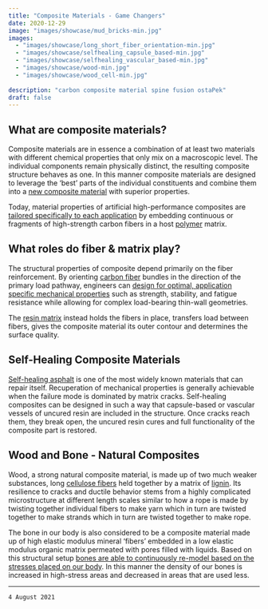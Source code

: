 ```yaml
---
title: "Composite Materials - Game Changers"
date: 2020-12-29
image: "images/showcase/mud_bricks-min.jpg"
images: 
  - "images/showcase/long_short_fiber_orientation-min.jpg"
  - "images/showcase/selfhealing_capsule_based-min.jpg"
  - "images/showcase/selfhealing_vascular_based-min.jpg"
  - "images/showcase/wood-min.jpg"
  - "images/showcase/wood_cell-min.jpg"
  
description: "carbon composite material spine fusion ostaPek"
draft: false
---
```


## What are composite materials? 

Composite materials are in essence a combination of at least two materials with different chemical properties that only mix on a macroscopic level. 
The individual components remain physically distinct, the resulting composite structure behaves as one. 
In this manner composite materials are designed to leverage the ‘best’ parts of the individual constituents and combine them into a [new composite material](https://saps2412.github.io/sales_mktg/what_is_ostaPek_and_why.pdf) with superior properties.

<!--more-->

Today, material properties of artificial high-performance composites are [tailored specifically to each application](https://spinenuances.com/products) 
by embedding continuous or fragments of high-strength carbon fibers in a host [polymer](https://en.wikipedia.org/wiki/Polymer) matrix. 

## What roles do fiber & matrix play?

The structural properties of composite depend primarily on the fiber reinforcement. 
By orienting [carbon fiber](https://www.innovativecomposite.com/what-is-carbon-fiber) bundles in the direction of the primary load pathway, engineers can [design for optimal, application specific mechanical properties](https://spinenuances.com/ostapek_carbon_composite) 
such as strength, stability, and fatigue resistance while allowing for complex load-bearing thin-wall geometries. 

The [resin matrix](https://en.wikipedia.org/wiki/Matrix_(composite)) instead holds the fibers in place, transfers load between fibers, gives the composite material its outer contour and determines the surface quality. 

## Self-Healing Composite Materials

[Self-healing asphalt](https://www.business.com/articles/self-healing-potholes-road-highway-asphalt) is one of the most widely known materials that can repair itself. 
Recuperation of mechanical properties is generally achievable when the failure mode is dominated by matrix cracks. 
Self-healing composites can be designed in such a way that capsule-based or vascular vessels of uncured resin are included in the structure. 
Once cracks reach them, they break open, the uncured resin cures and full functionality of the composite part is restored.

## Wood and Bone - Natural Composites

Wood, a strong natural composite material, is made up of two much weaker substances, long [cellulose fibers](https://en.wikipedia.org/wiki/Cellulose_fiber) held together by a matrix of [lignin](https://en.wikipedia.org/wiki/Lignin). 
Its resilience to cracks and ductile behavior stems from a highly complicated microstructure at different length scales 
similar to how a rope is made by twisting together individual fibers to make yarn which in turn are twisted together to make strands which in turn are twisted together to make rope.

The bone in our body is also considered to be a composite material made up of high elastic modulus mineral ‘fibers’ 
embedded in a low elastic modulus organic matrix permeated with pores filled with liquids. 
Based on this structural setup [bones are able to continuously re-model based on the stresses placed on our body](https://en.wikipedia.org/wiki/Bone_remodeling). 
In this manner the density of our bones is increased in high-stress areas and decreased in areas that are used less. 

---

`4 August 2021`
